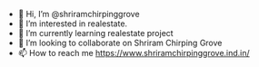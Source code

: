 - 👋 Hi, I’m @shriramchirpinggrove
- 👀 I’m interested in realestate.
- 🌱 I’m currently learning realestate project
- 💞️ I’m looking to collaborate on Shriram Chirping Grove
- 📫 How to reach me https://www.shriramchirpinggrove.ind.in/

<!---
shriramchirpinggrove/shriramchirpinggrove is a ✨ special ✨ repository because its `README.md` (this file) appears on your GitHub profile.
You can click the Preview link to take a look at your changes.
--->
